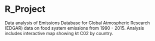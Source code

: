 # R_Project

Data analysis of Emissions Database for Global Atmospheric Research (EDGAR) data on food system emissions
from 1990 - 2015. Analysis includes interactive map showing kt C02 by country. 
